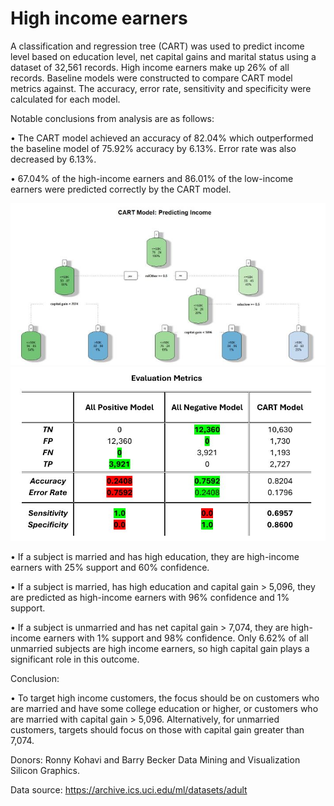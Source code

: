 # High income earners

A classification and regression tree (CART) was used to predict income level based on
education level, net capital gains and marital status using a dataset of 32,561 records. 
High income earners make up 26% of all records. Baseline models were constructed to 
compare CART model metrics against. The accuracy, error rate, sensitivity and 
specificity were calculated for each model. 

Notable conclusions from analysis are as follows:


• The CART model achieved an accuracy of 82.04% which outperformed the 
baseline model of 75.92% accuracy by 6.13%. Error rate was also decreased by 
6.13%.

• 67.04% of the high-income earners and 86.01% of the low-income earners were 
predicted correctly by the CART model.



![](images/CART_DT.jpg)  ![](images/eval_metrics.JPG)



• If a subject is married and has high education, they are high-income earners with 
25% support and 60% confidence. 

• If a subject is married, has high education and capital gain > 5,096, they are 
predicted as high-income earners with 96% confidence and 1% support. 

• If a subject is unmarried and has net capital gain > 7,074, they are high-income 
earners with 1% support and 98% confidence. Only 6.62% of all unmarried 
subjects are high income earners, so high capital gain plays a significant role in 
this outcome. 

Conclusion: 

• To target high income customers, the focus should be on customers who are 
married and have some college education or higher, or customers who are married 
with capital gain > 5,096. Alternatively, for unmarried customers, targets should 
focus on those with capital gain greater than 7,074. 






Donors: Ronny Kohavi and Barry Becker
Data Mining and Visualization
Silicon Graphics.

Data source: https://archive.ics.uci.edu/ml/datasets/adult
